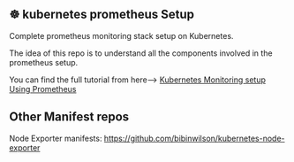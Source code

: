 ## ☸️ kubernetes prometheus Setup

Complete prometheus monitoring stack setup on Kubernetes.

The idea of this repo is to understand all the components involved in the prometheus setup.

You can find the full tutorial from here--> [Kubernetes Monitoring setup Using Prometheus](https://devopscube.com/setup-prometheus-monitoring-on-kubernetes/)


## Other Manifest repos

Node Exporter manifests: https://github.com/bibinwilson/kubernetes-node-exporter


